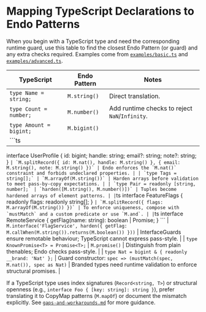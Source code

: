 # Mapping TypeScript Declarations to Endo Patterns

When you begin with a TypeScript type and need the corresponding runtime guard, use this table to find the closest Endo Pattern (or guard) and any extra checks required. Examples come from [`examples/basic.ts`](./examples/basic.ts) and [`examples/advanced.ts`](./examples/advanced.ts).

| TypeScript | Endo Pattern | Notes |
| --- | --- | --- |
| `type Name = string;` | `M.string()` | Direct translation. |
| `type Count = number;` | `M.number()` | Add runtime checks to reject `NaN`/`Infinity`. |
| `type Amount = bigint;` | `M.bigint()` | |
| ```ts
interface UserProfile {
  id: bigint;
  handle: string;
  email?: string;
  note?: string;
}
``` | `M.splitRecord({ id: M.nat(), handle: M.string() }, { email: M.string(), note: M.string() })` | Endo enforces the `M.nat()` constraint and forbids undeclared properties. |
| `type Tags = string[];` | `M.arrayOf(M.string())` | Harden arrays before validation to meet pass-by-copy expectations. |
| `type Pair = readonly [string, number];` | `harden([M.string(), M.number()])` | Tuples become hardened arrays of element patterns. |
| ```ts
interface FeatureFlags {
  readonly flags: readonly string[];
}
``` | `M.splitRecord({ flags: M.arrayOf(M.string()) })` | To enforce uniqueness, compose with `mustMatch` and a custom predicate or use `M.and`. |
| ```ts
interface RemoteService {
  getFlag(name: string): boolean | Promise<boolean>;
}
``` | `M.interface('FlagService', harden({ getFlag: M.callWhen(M.string()).returns(M.boolean()) }))` | InterfaceGuards ensure remotable behaviour; TypeScript cannot express pass-style. |
| `type KnownPromise<T> = Promise<T>;` | `M.promise()` | Distinguish from plain thenables; Endo checks pass-style. |
| `type Nat = bigint & { readonly __brand: 'Nat' };` | Guard constructor: `spec => (mustMatch(spec, M.nat()), spec as Nat)` | Branded types need runtime validation to enforce structural promises. |

If a TypeScript type uses index signatures (`Record<string, T>`) or structural openness (e.g., `interface Foo { [key: string]: string }`), prefer translating it to CopyMap patterns (`M.mapOf`) or document the mismatch explicitly. See [`gaps-and-workarounds.md`](./gaps-and-workarounds.md) for more guidance.
